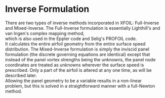 # Inverse Formulation

There are two types of inverse methods incorporated in XFOIL:
Full-Inverse and Mixed-Inverse. The Full-Inverse formulation
is essentially Lighthill's and van Ingen's complex mapping method,  
which is also used in the Eppler code and Selig's PROFOIL code.  
It calculates the entire airfoil geometry from the entire surface
speed distribution. The Mixed-Inverse formulation is simply
the inviscid panel formulation (the discrete governing equations
are identical) except that instead of the panel vortex strengths
being the unknowns, the panel node coordinates are treated as
unknowns wherever the surface speed is prescribed. Only a part
of the airfoil is altered at any one time, as will be described later.  
Allowing the panel geometry to be a variable results in a non-linear
problem, but this is solved in a straightforward manner with
a full-Newton method.
